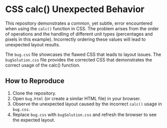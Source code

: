 # CSS calc() Unexpected Behavior

This repository demonstrates a common, yet subtle, error encountered when using the `calc()` function in CSS. The problem arises from the order of operations and the handling of different unit types (percentages and pixels in this example).  Incorrectly ordering these values will lead to unexpected layout results.

The `bug.css` file showcases the flawed CSS that leads to layout issues.  The `bugSolution.css` file provides the corrected CSS that demonstrates the correct usage of the calc() function.

## How to Reproduce

1. Clone the repository.
2. Open `bug.html` (or create a similar HTML file) in your browser.
3. Observe the unexpected layout caused by the incorrect `calc()` usage in `bug.css`.
4. Replace `bug.css` with `bugSolution.css` and refresh the browser to see the expected layout.